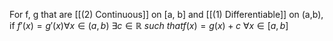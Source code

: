 For f, g that are [[(2) Continuous]] on \[a, b] and [[(1) Differentiable]] on (a,b), if $f'(x) = g'(x) \forall x \in (a,b)  \ \exists c \in \mathbb{R} \ such \ that f(x) = g(x) + c  \ \forall x \in [a,b]$
